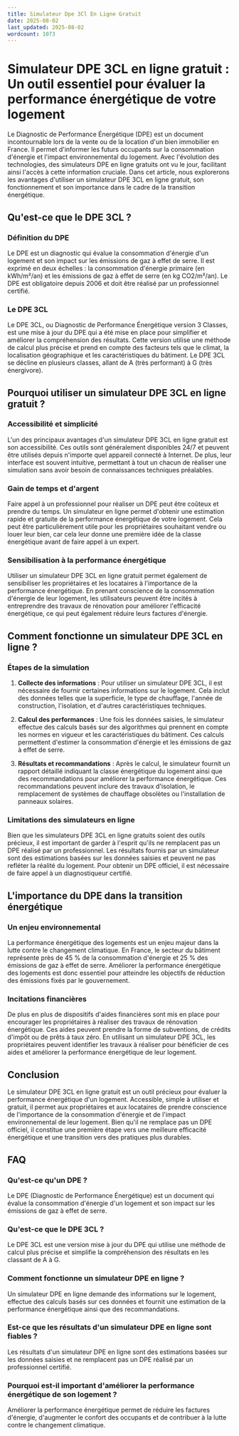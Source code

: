 ```yaml
---
title: Simulateur Dpe 3Cl En Ligne Gratuit
date: 2025-08-02
last_updated: 2025-08-02
wordcount: 1073
---
```


# Simulateur DPE 3CL en ligne gratuit : Un outil essentiel pour évaluer la performance énergétique de votre logement

Le Diagnostic de Performance Énergétique (DPE) est un document incontournable lors de la vente ou de la location d'un bien immobilier en France. Il permet d'informer les futurs occupants sur la consommation d'énergie et l'impact environnemental du logement. Avec l'évolution des technologies, des simulateurs DPE en ligne gratuits ont vu le jour, facilitant ainsi l'accès à cette information cruciale. Dans cet article, nous explorerons les avantages d'utiliser un simulateur DPE 3CL en ligne gratuit, son fonctionnement et son importance dans le cadre de la transition énergétique.

## Qu'est-ce que le DPE 3CL ?

### Définition du DPE

Le DPE est un diagnostic qui évalue la consommation d'énergie d'un logement et son impact sur les émissions de gaz à effet de serre. Il est exprimé en deux échelles : la consommation d'énergie primaire (en kWh/m²/an) et les émissions de gaz à effet de serre (en kg CO2/m²/an). Le DPE est obligatoire depuis 2006 et doit être réalisé par un professionnel certifié.

### Le DPE 3CL

Le DPE 3CL, ou Diagnostic de Performance Énergétique version 3 Classes, est une mise à jour du DPE qui a été mise en place pour simplifier et améliorer la compréhension des résultats. Cette version utilise une méthode de calcul plus précise et prend en compte des facteurs tels que le climat, la localisation géographique et les caractéristiques du bâtiment. Le DPE 3CL se décline en plusieurs classes, allant de A (très performant) à G (très énergivore).

## Pourquoi utiliser un simulateur DPE 3CL en ligne gratuit ?

### Accessibilité et simplicité

L'un des principaux avantages d'un simulateur DPE 3CL en ligne gratuit est son accessibilité. Ces outils sont généralement disponibles 24/7 et peuvent être utilisés depuis n'importe quel appareil connecté à Internet. De plus, leur interface est souvent intuitive, permettant à tout un chacun de réaliser une simulation sans avoir besoin de connaissances techniques préalables.

### Gain de temps et d'argent

Faire appel à un professionnel pour réaliser un DPE peut être coûteux et prendre du temps. Un simulateur en ligne permet d'obtenir une estimation rapide et gratuite de la performance énergétique de votre logement. Cela peut être particulièrement utile pour les propriétaires souhaitant vendre ou louer leur bien, car cela leur donne une première idée de la classe énergétique avant de faire appel à un expert.

### Sensibilisation à la performance énergétique

Utiliser un simulateur DPE 3CL en ligne gratuit permet également de sensibiliser les propriétaires et les locataires à l'importance de la performance énergétique. En prenant conscience de la consommation d'énergie de leur logement, les utilisateurs peuvent être incités à entreprendre des travaux de rénovation pour améliorer l'efficacité énergétique, ce qui peut également réduire leurs factures d'énergie.

## Comment fonctionne un simulateur DPE 3CL en ligne ?

### Étapes de la simulation

1. **Collecte des informations** : Pour utiliser un simulateur DPE 3CL, il est nécessaire de fournir certaines informations sur le logement. Cela inclut des données telles que la superficie, le type de chauffage, l'année de construction, l'isolation, et d'autres caractéristiques techniques.

2. **Calcul des performances** : Une fois les données saisies, le simulateur effectue des calculs basés sur des algorithmes qui prennent en compte les normes en vigueur et les caractéristiques du bâtiment. Ces calculs permettent d'estimer la consommation d'énergie et les émissions de gaz à effet de serre.

3. **Résultats et recommandations** : Après le calcul, le simulateur fournit un rapport détaillé indiquant la classe énergétique du logement ainsi que des recommandations pour améliorer la performance énergétique. Ces recommandations peuvent inclure des travaux d'isolation, le remplacement de systèmes de chauffage obsolètes ou l'installation de panneaux solaires.

### Limitations des simulateurs en ligne

Bien que les simulateurs DPE 3CL en ligne gratuits soient des outils précieux, il est important de garder à l'esprit qu'ils ne remplacent pas un DPE réalisé par un professionnel. Les résultats fournis par un simulateur sont des estimations basées sur les données saisies et peuvent ne pas refléter la réalité du logement. Pour obtenir un DPE officiel, il est nécessaire de faire appel à un diagnostiqueur certifié.

## L'importance du DPE dans la transition énergétique

### Un enjeu environnemental

La performance énergétique des logements est un enjeu majeur dans la lutte contre le changement climatique. En France, le secteur du bâtiment représente près de 45 % de la consommation d'énergie et 25 % des émissions de gaz à effet de serre. Améliorer la performance énergétique des logements est donc essentiel pour atteindre les objectifs de réduction des émissions fixés par le gouvernement.

### Incitations financières

De plus en plus de dispositifs d'aides financières sont mis en place pour encourager les propriétaires à réaliser des travaux de rénovation énergétique. Ces aides peuvent prendre la forme de subventions, de crédits d'impôt ou de prêts à taux zéro. En utilisant un simulateur DPE 3CL, les propriétaires peuvent identifier les travaux à réaliser pour bénéficier de ces aides et améliorer la performance énergétique de leur logement.

## Conclusion

Le simulateur DPE 3CL en ligne gratuit est un outil précieux pour évaluer la performance énergétique d'un logement. Accessible, simple à utiliser et gratuit, il permet aux propriétaires et aux locataires de prendre conscience de l'importance de la consommation d'énergie et de l'impact environnemental de leur logement. Bien qu'il ne remplace pas un DPE officiel, il constitue une première étape vers une meilleure efficacité énergétique et une transition vers des pratiques plus durables.

## FAQ

### Qu'est-ce qu'un DPE ?

Le DPE (Diagnostic de Performance Énergétique) est un document qui évalue la consommation d'énergie d'un logement et son impact sur les émissions de gaz à effet de serre.

### Qu'est-ce que le DPE 3CL ?

Le DPE 3CL est une version mise à jour du DPE qui utilise une méthode de calcul plus précise et simplifie la compréhension des résultats en les classant de A à G.

### Comment fonctionne un simulateur DPE en ligne ?

Un simulateur DPE en ligne demande des informations sur le logement, effectue des calculs basés sur ces données et fournit une estimation de la performance énergétique ainsi que des recommandations.

### Est-ce que les résultats d'un simulateur DPE en ligne sont fiables ?

Les résultats d'un simulateur DPE en ligne sont des estimations basées sur les données saisies et ne remplacent pas un DPE réalisé par un professionnel certifié.

### Pourquoi est-il important d'améliorer la performance énergétique de son logement ?

Améliorer la performance énergétique permet de réduire les factures d'énergie, d'augmenter le confort des occupants et de contribuer à la lutte contre le changement climatique.